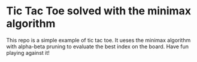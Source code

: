# Tic Tac Toe solved with the minimax algorithm
This repo is a simple example of tic tac toe. It ueses the minimax algorithm with alpha-beta pruning to evaluate the best index on the board. Have fun playing against it!
